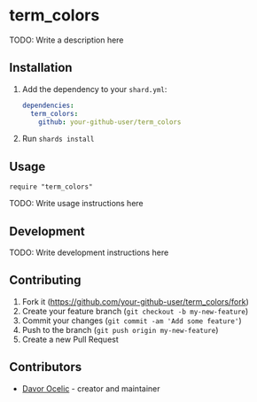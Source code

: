 # term_colors

TODO: Write a description here

## Installation

1. Add the dependency to your `shard.yml`:

   ```yaml
   dependencies:
     term_colors:
       github: your-github-user/term_colors
   ```

2. Run `shards install`

## Usage

```crystal
require "term_colors"
```

TODO: Write usage instructions here

## Development

TODO: Write development instructions here

## Contributing

1. Fork it (<https://github.com/your-github-user/term_colors/fork>)
2. Create your feature branch (`git checkout -b my-new-feature`)
3. Commit your changes (`git commit -am 'Add some feature'`)
4. Push to the branch (`git push origin my-new-feature`)
5. Create a new Pull Request

## Contributors

- [Davor Ocelic](https://github.com/your-github-user) - creator and maintainer
